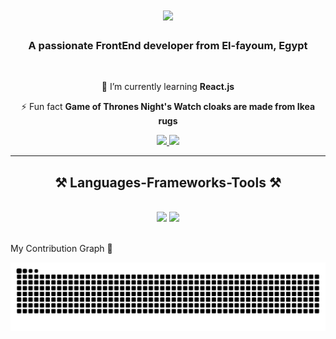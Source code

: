 
<h1 align="center">
    <img src="https://readme-typing-svg.herokuapp.com/?font=Righteous&size=35&center=true&vCenter=true&width=500&height=70&duration=4000&lines=Hi+There!+👋;+I'm+Mohammed+Mahmoud!;" />
</h1>

<h3 align="center">A passionate FrontEnd developer from El-fayoum, Egypt</h3>

<br/>

<div align="center">
 
 
 🌱 I’m currently learning **React.js**

⚡ Fun fact **Game of Thrones Night's Watch cloaks are made from Ikea rugs**

 </div>
 
<div align="center"> 
  <a href="mailto:moseleeeem12@gmail.com">
    <img src="https://img.shields.io/badge/Gmail-333333?style=for-the-badge&logo=gmail&logoColor=red" />
  </a>
  <a href="[https://www.linkedin.com/public-profile/settings?lipi=urn%3Ali%3Apage%3Ad_flagship3_profile_self_edit_contact-info%3BQHN9TAuAR%2Fy9ugDd3dhv6g%3D%3D](https://www.linkedin.com/in/mohmed-mahmoud-85419925a/?trk=public-profile-join-page)" target="_blank">
    <img src="https://img.shields.io/badge/LinkedIn-0077B5?style=for-the-badge&logo=linkedin&logoColor=white" target="_blank" />
  </a>
</div>

 <hr/>
 
<h2 align="center">⚒️ Languages-Frameworks-Tools ⚒️</h2>
<br/>
<div align="center">
    <img src="https://skillicons.dev/icons?i=react,bootstrap,html,css,vscode,github,figma,tailwind,git" />
    <img src="https://skillicons.dev/icons?i=python,javascript,typescript,c,java,c++" /><br>
</div>
<br/>
<p>My Contribution Graph 🐍</p>

![snake gif](https://github.com/M0hammedMahm0ud/M0hammedMahm0ud/blob/output/github-snake-dark.svg)
